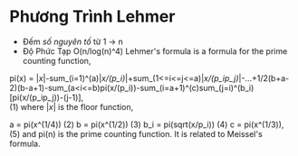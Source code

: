 # Phương Trình Lehmer
* Đếm _số nguyên tố_ từ 1 -> n
* Độ Phức Tạp O(n/log(n)^4)
Lehmer's formula is a formula for the prime counting function,

pi(x)	=	|_x_|-sum_(i=1)^(a)|_x/(p_i)_|+sum_(1<=i<=j<=a)|_x/(p_ip_j)_|-...+1/2(b+a-2)(b-a+1)-sum_(a<i<=b)pi(x/(p_i))-sum_(i=a+1)^(c)sum_(j=i)^(b_i)[pi(x/(p_ip_j))-(j-1)],	
(1)
where |_x_| is the floor function,

a	=	pi(x^(1/4))	
(2)
b	=	pi(x^(1/2))	
(3)
b_i	=	pi(sqrt(x/p_i))	
(4)
c	=	pi(x^(1/3)),	
(5)
and pi(n) is the prime counting function. It is related to Meissel's formula.

